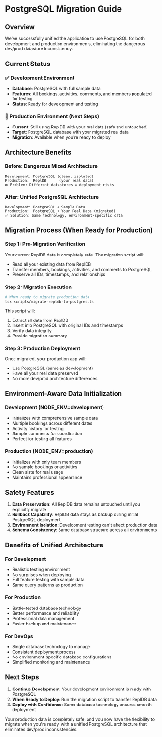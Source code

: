 # PostgreSQL Migration Guide

## Overview

We've successfully unified the application to use PostgreSQL for both development and production environments, eliminating the dangerous dev/prod datastore inconsistency.

## Current Status

### ✅ Development Environment
- **Database**: PostgreSQL with full sample data
- **Features**: All bookings, activities, comments, and members populated for testing
- **Status**: Ready for development and testing

### 🔄 Production Environment (Next Steps)
- **Current**: Still using ReplDB with your real data (safe and untouched)
- **Target**: PostgreSQL database with your migrated real data
- **Migration**: Available when you're ready to deploy

## Architecture Benefits

### Before: Dangerous Mixed Architecture
```
Development: PostgreSQL (clean, isolated)
Production:  ReplDB      (your real data)
❌ Problem: Different datastores = deployment risks
```

### After: Unified PostgreSQL Architecture
```
Development: PostgreSQL + Sample Data
Production:  PostgreSQL + Your Real Data (migrated)
✅ Solution: Same technology, environment-specific data
```

## Migration Process (When Ready for Production)

### Step 1: Pre-Migration Verification
Your current ReplDB data is completely safe. The migration script will:
- Read all your existing data from ReplDB
- Transfer members, bookings, activities, and comments to PostgreSQL
- Preserve all IDs, timestamps, and relationships

### Step 2: Migration Execution
```bash
# When ready to migrate production data
tsx scripts/migrate-repldb-to-postgres.ts
```

This script will:
1. Extract all data from ReplDB
2. Insert into PostgreSQL with original IDs and timestamps
3. Verify data integrity
4. Provide migration summary

### Step 3: Production Deployment
Once migrated, your production app will:
- Use PostgreSQL (same as development)
- Have all your real data preserved
- No more dev/prod architecture differences

## Environment-Aware Data Initialization

### Development (NODE_ENV=development)
- Initializes with comprehensive sample data
- Multiple bookings across different dates
- Activity history for testing
- Sample comments for coordination
- Perfect for testing all features

### Production (NODE_ENV=production)
- Initializes with only team members
- No sample bookings or activities
- Clean slate for real usage
- Maintains professional appearance

## Safety Features

1. **Data Preservation**: All ReplDB data remains untouched until you explicitly migrate
2. **Rollback Capability**: ReplDB data stays as backup during initial PostgreSQL deployment
3. **Environment Isolation**: Development testing can't affect production data
4. **Schema Consistency**: Same database structure across all environments

## Benefits of Unified Architecture

### For Development
- Realistic testing environment
- No surprises when deploying
- Full feature testing with sample data
- Same query patterns as production

### For Production
- Battle-tested database technology
- Better performance and reliability
- Professional data management
- Easier backup and maintenance

### For DevOps
- Single database technology to manage
- Consistent deployment process
- No environment-specific database configurations
- Simplified monitoring and maintenance

## Next Steps

1. **Continue Development**: Your development environment is ready with PostgreSQL
2. **When Ready to Deploy**: Run the migration script to transfer ReplDB data
3. **Deploy with Confidence**: Same database technology ensures smooth deployment

Your production data is completely safe, and you now have the flexibility to migrate when you're ready, with a unified PostgreSQL architecture that eliminates dev/prod inconsistencies.